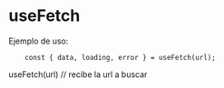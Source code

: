 # useFetch

Ejemplo de uso:

```
    const { data, loading, error } = useFetch(url);
```

useFetch(url) // recibe la url a buscar
